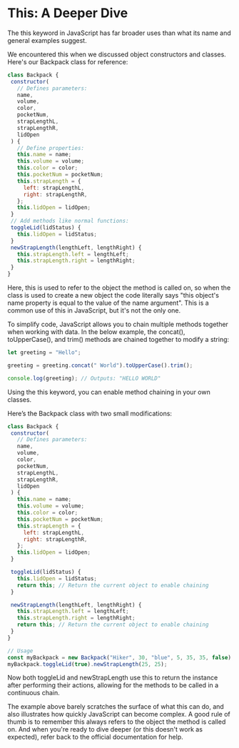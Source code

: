 # This: A Deeper Dive

The this keyword in JavaScript has far broader uses than what its name and general examples suggest.

We encountered this when we discussed object constructors and classes. Here's our Backpack class for reference:

```js
class Backpack {
 constructor(
   // Defines parameters:
   name,
   volume,
   color,
   pocketNum,
   strapLengthL,
   strapLengthR,
   lidOpen
 ) {
   // Define properties:
   this.name = name;
   this.volume = volume;
   this.color = color;
   this.pocketNum = pocketNum;
   this.strapLength = {
     left: strapLengthL,
     right: strapLengthR,
   };
   this.lidOpen = lidOpen;
 }
 // Add methods like normal functions:
 toggleLid(lidStatus) {
   this.lidOpen = lidStatus;
 }
 newStrapLength(lengthLeft, lengthRight) {
   this.strapLength.left = lengthLeft;
   this.strapLength.right = lengthRight;
 }
}
```

Here, this is used to refer to the object the method is called on, so when the class is used to create a new object the code literally says "this object's name property is equal to the value of the name argument". This is a common use of this in JavaScript, but it's not the only one.

To simplify code, JavaScript allows you to chain multiple methods together when working with data. In the below example, the concat(), toUpperCase(), and trim() methods are chained together to modify a string:

```js
let greeting = "Hello";

greeting = greeting.concat(" World").toUpperCase().trim();

console.log(greeting); // Outputs: "HELLO WORLD"
```

Using the this keyword, you can enable method chaining in your own classes.

Here’s the Backpack class with two small modifications:

```js
class Backpack {
 constructor(
   // Defines parameters:
   name,
   volume,
   color,
   pocketNum,
   strapLengthL,
   strapLengthR,
   lidOpen
 ) {
   this.name = name;
   this.volume = volume;
   this.color = color;
   this.pocketNum = pocketNum;
   this.strapLength = {
     left: strapLengthL,
     right: strapLengthR,
   };
   this.lidOpen = lidOpen;
 }

 toggleLid(lidStatus) {
   this.lidOpen = lidStatus;
   return this; // Return the current object to enable chaining
 }

 newStrapLength(lengthLeft, lengthRight) {
   this.strapLength.left = lengthLeft;
   this.strapLength.right = lengthRight;
   return this; // Return the current object to enable chaining
 }
}

// Usage
const myBackpack = new Backpack("Hiker", 30, "blue", 5, 35, 35, false);
myBackpack.toggleLid(true).newStrapLength(25, 25);
```

Now both toggleLid and newStrapLength use this to return the instance after performing their actions, allowing for the methods to be called in a continuous chain.

The example above barely scratches the surface of what this can do, and also illustrates how quickly JavaScript can become complex. A good rule of thumb is to remember this always refers to the object the method is called on. And when you're ready to dive deeper (or this doesn't work as expected), refer back to the official documentation for help.